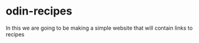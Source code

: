 # odin-recipes

In this we are going to be making a simple website that will contain links to recipes